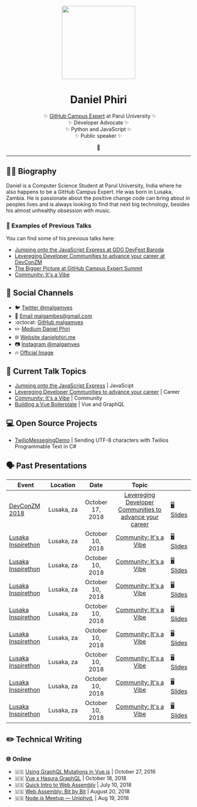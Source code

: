 <div class="info">
  <p align="center" class="header-image"><img src="https://i.imgur.com/1qPtgyn.gif" width="200"></p>
  <h1 class="name" align="center"><span>Daniel Phiri</span></h1>
  <p class="meta-data" align="center">
    ✨ <a target="_blank" rel="noopener noreferrer" href="https://githubcampus.expert/malgamves/">GitHub Campus Expert</a> at Parul University ✨<br/>
    ✨ Developer Advocate ✨<br/>
    ✨ Python and JavaScript ✨<br/>
    ✨ Public speaker ✨
  </p>
  <p class="info-footer" align="center">
    🦖
  </p>
</div>

---

## 👨‍💻 Biography

Daniel is a Computer Science Student at Parul University, India where he also happens to be a GitHub Campus Expert. He was born in Lusaka, Zambia. He is passionate about the positive change code can bring about in peoples lives and is always looking to find that next big technology, besides his almost unhealthy obsession with music. 

### 🎤 Examples of Previous Talks

You can find some of his previous talks here:
- [Jumping onto the JavaScript Express at GDG DevFest Baroda]()
- [Levereging Developer Communities to advance your career at DevConZM]()
- [The Bigger Picture at GitHub Campus Expert Summit]()
- [Community: It's a Vibe]()

## 👥 Social Channels

- 🐦 [Twitter @malgamves](https://twitter.com/malgamves)
- 📧 [Email malgambes@gmail.com](mailto:malgamves@gmail.cpm)
- :octocat: [GitHub malgamves](https://github.com/malgamves)
- ✏️ [Medium Daniel Phiri](https://medium.com/@malgamves)
- 🌐 [Website danielphiri.me](https://danielphiri.me)
- 📷 [Instagram @malgamves](https://www.instagram.com/malgamves/)
- 🔥 [Official Image](https://i.imgur.com/1qPtgyn.gif)


## 💬 Current Talk Topics

- [Jumping onto the JavaScript Express]() | JavaScipt
- [Levereging Developer Communities to advance your career]() | Career
- [Community: It's a Vibe]() | Community
- [Building a Vue Boilerplate]() | Vue and GraphQL


## 💻 Open Source Projects

- [TwilioMessegingDemo](https://github.com/malgamves/TwilioMessegingDemo) | Sending UTF-8 characters with Twilios Programmable Text in C#


## 🗣 Past Presentations

| Event | Location | Date | Topic |       |
|------|:-------:|:-----:|:------:|--------|
| [DevConZM 2018]() | Lusaka,&nbsp;za | October 17, 2018 | [Levereging Developer Communities to advance your career]() | [🖥 Slides]() |
| [Lusaka Inspirethon]() | Lusaka,&nbsp;za | October 10, 2018 | [Community: It's a Vibe]() | [🖥 Slides]() |
| [Lusaka Inspirethon]() | Lusaka,&nbsp;za | October 10, 2018 | [Community: It's a Vibe]() | [🖥 Slides]() |
| [Lusaka Inspirethon]() | Lusaka,&nbsp;za | October 10, 2018 | [Community: It's a Vibe]() | [🖥 Slides]() |
| [Lusaka Inspirethon]() | Lusaka,&nbsp;za | October 10, 2018 | [Community: It's a Vibe]() | [🖥 Slides]() |
| [Lusaka Inspirethon]() | Lusaka,&nbsp;za | October 10, 2018 | [Community: It's a Vibe]() | [🖥 Slides]() |
| [Lusaka Inspirethon]() | Lusaka,&nbsp;za | October 10, 2018 | [Community: It's a Vibe]() | [🖥 Slides]() |
| [Lusaka Inspirethon]() | Lusaka,&nbsp;za | October 10, 2018 | [Community: It's a Vibe]() | [🖥 Slides]() |
| [Lusaka Inspirethon]() | Lusaka,&nbsp;za | October 10, 2018 | [Community: It's a Vibe]() | [🖥 Slides]() |


## ✏️ Technical Writing

### 🌐 Online

- 🇺🇸 [Using GraphQL Mutations in Vue.js](https://medium.com/@malgamves/using-graphql-mutations-in-vue-js-3b4570234edf) | October 27, 2016
- 🇺🇸 [Vue x Hasura GraphQL](https://medium.com/@malgamves/vue-x-hasura-graphql-d66f585a3ba5) | October 18, 2018
- 🇺🇸 [Quick Intro to Web Assembly](https://medium.com/sundaypyjamas/quick-intro-to-web-assembly-f3b4283e3f60) | July 10, 2018
- 🇺🇸 [Web Assembly: Bit by Bit](https://blogs.sundaypyjamas.com/sundaypyjamas/web-assembly-bit-by-bit/) | August 20, 2018
- 🇺🇸 [Node.js Meetup — Uniphyd.](https://medium.com/@malgamves/node-js-meetup-uniphyd-4d2c02c450ab) | Aug 19, 2018


